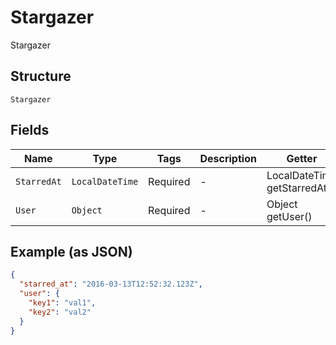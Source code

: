 
# Stargazer

Stargazer

## Structure

`Stargazer`

## Fields

| Name | Type | Tags | Description | Getter | Setter |
|  --- | --- | --- | --- | --- | --- |
| `StarredAt` | `LocalDateTime` | Required | - | LocalDateTime getStarredAt() | setStarredAt(LocalDateTime starredAt) |
| `User` | `Object` | Required | - | Object getUser() | setUser(Object user) |

## Example (as JSON)

```json
{
  "starred_at": "2016-03-13T12:52:32.123Z",
  "user": {
    "key1": "val1",
    "key2": "val2"
  }
}
```

